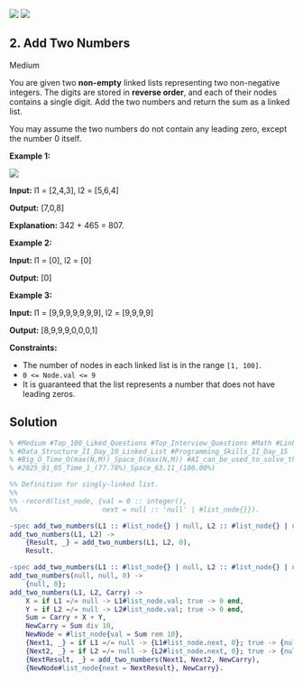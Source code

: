 [![](https://img.shields.io/github/stars/LeetCode-in-Erlang/LeetCode-in-Erlang?label=Stars&style=flat-square)](https://github.com/LeetCode-in-Erlang/LeetCode-in-Erlang)
[![](https://img.shields.io/github/forks/LeetCode-in-Erlang/LeetCode-in-Erlang?label=Fork%20me%20on%20GitHub%20&style=flat-square)](https://github.com/LeetCode-in-Erlang/LeetCode-in-Erlang/fork)

## 2\. Add Two Numbers

Medium

You are given two **non-empty** linked lists representing two non-negative integers. The digits are stored in **reverse order**, and each of their nodes contains a single digit. Add the two numbers and return the sum as a linked list.

You may assume the two numbers do not contain any leading zero, except the number 0 itself.

**Example 1:**

![](https://assets.leetcode.com/uploads/2020/10/02/addtwonumber1.jpg)

**Input:** l1 = [2,4,3], l2 = [5,6,4]

**Output:** [7,0,8]

**Explanation:** 342 + 465 = 807. 

**Example 2:**

**Input:** l1 = [0], l2 = [0]

**Output:** [0] 

**Example 3:**

**Input:** l1 = [9,9,9,9,9,9,9], l2 = [9,9,9,9]

**Output:** [8,9,9,9,0,0,0,1] 

**Constraints:**

*   The number of nodes in each linked list is in the range `[1, 100]`.
*   `0 <= Node.val <= 9`
*   It is guaranteed that the list represents a number that does not have leading zeros.

## Solution

```erlang
% #Medium #Top_100_Liked_Questions #Top_Interview_Questions #Math #Linked_List #Recursion
% #Data_Structure_II_Day_10_Linked_List #Programming_Skills_II_Day_15
% #Big_O_Time_O(max(N,M))_Space_O(max(N,M)) #AI_can_be_used_to_solve_the_task
% #2025_01_05_Time_1_(77.78%)_Space_63.11_(100.00%)

%% Definition for singly-linked list.
%%
%% -record(list_node, {val = 0 :: integer(),
%%                     next = null :: 'null' | #list_node{}}).

-spec add_two_numbers(L1 :: #list_node{} | null, L2 :: #list_node{} | null) -> #list_node{} | null.
add_two_numbers(L1, L2) ->
    {Result, _} = add_two_numbers(L1, L2, 0),
    Result.

-spec add_two_numbers(L1 :: #list_node{} | null, L2 :: #list_node{} | null, Carry :: integer()) -> {#list_node{} | null, integer()}.
add_two_numbers(null, null, 0) -> 
    {null, 0};
add_two_numbers(L1, L2, Carry) ->
    X = if L1 =/= null -> L1#list_node.val; true -> 0 end,
    Y = if L2 =/= null -> L2#list_node.val; true -> 0 end,
    Sum = Carry + X + Y,
    NewCarry = Sum div 10,
    NewNode = #list_node{val = Sum rem 10},
    {Next1, _} = if L1 =/= null -> {L1#list_node.next, 0}; true -> {null, 0} end,
    {Next2, _} = if L2 =/= null -> {L2#list_node.next, 0}; true -> {null, 0} end,
    {NextResult, _} = add_two_numbers(Next1, Next2, NewCarry),
    {NewNode#list_node{next = NextResult}, NewCarry}.
```